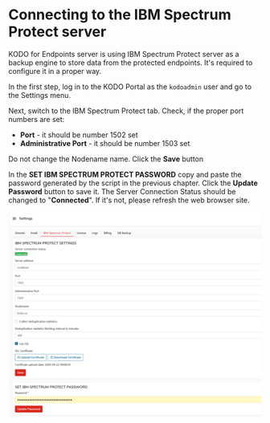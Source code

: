 # Connecting to the IBM Spectrum  Protect server

KODO for Endpoints server is using IBM Spectrum Protect server as a backup engine to store data from the protected endpoints. It's required to configure it in a proper way.

In the first step, log in to  the KODO Portal as the `kodoadmin` user and go to the Settings menu.

Next, switch to the IBM Spectrum Protect tab. Check, if the proper port numbers are set:

* **Port** - it should be number 1502 set
* **Administrative Port** - it should be number 1503 set

Do not change the Nodename name. Click the **Save** button

In the **SET IBM SPECTRUM PROTECT PASSWORD** copy and paste the password generated by the script in the previous chapter. Click the **Update Password** button to save it. The Server Connection Status should be changed to "**Connected**". If it's not, please refresh the web browser site.

![](../../.gitbook/assets/image%20%2814%29.png)

